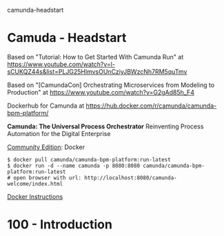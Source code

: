 camunda-headstart
# Camuda - Headstart

Based on "Tutorial: How to Get Started With Camunda Run" at https://www.youtube.com/watch?v=l-sCUKQZ44s&list=PLJG25HlmvsOUnCziyJBWzcNh7RM5quTmv

Based on "[CamundaCon] Orchestrating Microservices from Modeling to Production" at https://www.youtube.com/watch?v=G2gAd85h_F4

Dockerhub for Camunda at https://hub.docker.com/r/camunda/camunda-bpm-platform/

**Camunda: The Universal Process Orchestrator**
Reinventing Process Automation for the Digital Enterprise

[Community Edition](https://camunda.com/download/): Docker

```
$ docker pull camunda/camunda-bpm-platform:run-latest
$ docker run -d ‐‐name camunda -p 8080:8080 camunda/camunda-bpm-platform:run-latest
# open browser with url: http://localhost:8080/camunda-welcome/index.html
```

[Docker Instructions](https://docs.camunda.org/manual/latest/installation/docker/?__hstc=252030934.147812eae1d6e39e3329554164a413ce.1644772440934.1644772440934.1644772440934.1&__hssc=252030934.4.1644772440935&__hsfp=584605664)

# 100 - Introduction

